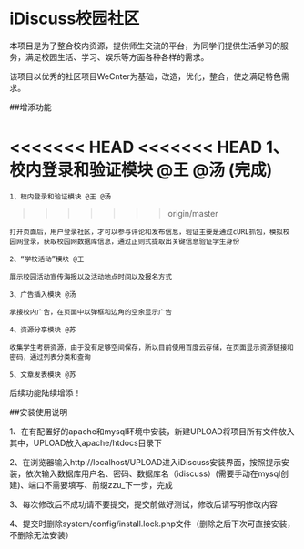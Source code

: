 # iDiscuss校园社区

  本项目是为了整合校内资源，提供师生交流的平台，为同学们提供生活学习的服务，满足校园生活、学习、娱乐等方面各种各样的需求。

  该项目以优秀的社区项目WeCnter为基础，改造，优化，整合，使之满足特色需求。
  
##增添功能

<<<<<<< HEAD
<<<<<<< HEAD
    1、校内登录和验证模块 @王 @汤    (完成)
=======
    1、校内登录和验证模块 @王 @汤
>>>>>>> origin/master
    
    打开页面后，用户登录社区，才可以参与评论和发布信息，验证主要是通过cURL抓包，模拟校园网登录，获取校园网数据库信息，通过正则式提取出关键信息验证学生身份
    
    2、“学校活动”模块 @王
  
    展示校园活动宣传海报以及活动地点时间以及报名方式
    
    3、广告插入模块 @汤
  
    承接校内广告，在页面中以弹框和边角的空余显示广告
    
    4、资源分享模块 @苏
  
    收集学生考研资源，由于没有足够空间保存，所以目前使用百度云存储，在页面显示资源链接和密码，通过列表分类和查询
    
    5、文章发表模块 @苏

  后续功能陆续增添！


##安装使用说明

  1、在有配置好的apache和mysql环境中安装，新建UPLOAD将项目所有文件放入其中，UPLOAD放入apache/htdocs目录下

  2、在浏览器输入http://localhost/UPLOAD进入iDiscuss安装界面，按照提示安装，依次输入数据库用户名、密码、数据库名（idiscuss）(需要手动在mysql创建)、端口不需要填写、前缀zzu_下一步，完成

  3、每次修改后不成功请不要提交，提交前做好测试，修改后请写明修改内容

  4、提交时删除system/config/install.lock.php文件（删除之后下次可直接安装，不删除无法安装）

